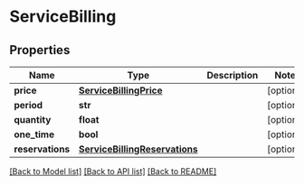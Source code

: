 # ServiceBilling


## Properties
Name | Type | Description | Notes
------------ | ------------- | ------------- | -------------
**price** | [**ServiceBillingPrice**](ServiceBillingPrice.md) |  | [optional] 
**period** | **str** |  | [optional] 
**quantity** | **float** |  | [optional] 
**one_time** | **bool** |  | [optional] 
**reservations** | [**ServiceBillingReservations**](ServiceBillingReservations.md) |  | [optional] 

[[Back to Model list]](../README.md#documentation-for-models) [[Back to API list]](../README.md#documentation-for-api-endpoints) [[Back to README]](../README.md)



